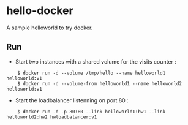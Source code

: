# hello-docker
A sample helloworld to try docker.

## Run
- Start two instances with a shared volume for the visits counter :
```
	$ docker run -d --volume /tmp/hello --name helloworld1 helloworld:v1
	$ docker run -d --volume-from helloworld1 --name helloworld2 helloworld:v1
```
- Start the loadbalancer listenning on port 80 :
```
	$ docker run -d -p 80:80 --link helloworld1:hw1 --link helloworld2:hw2 hwloadbalancer:v1
```
